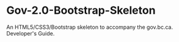 # Gov-2.0-Bootstrap-Skeleton
An HTML5/CSS3/Bootstrap skeleton to accompany the gov.bc.ca. Developer's Guide.
